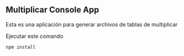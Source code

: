 ## Multiplicar Console App

Esta es una aplicación para generar archivos de tablas de multiplicar

Ejecutar este comando

```
npm install
``` 